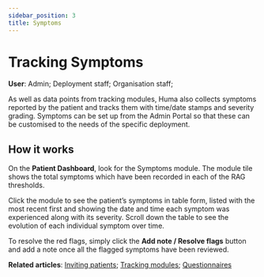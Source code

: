 ```yaml
---
sidebar_position: 3
title: Symptoms
---
```

# Tracking Symptoms
**User**: Admin; Deployment staff; Organisation staff;

As well as data points from tracking modules, Huma also collects symptoms reported by the patient and tracks them with time/date stamps and severity grading. Symptoms can be set up from the Admin Portal so that these can be customised to the needs of the specific deployment.
## How it works​
On the **Patient Dashboard**, look for the Symptoms module. The module tile shows the total symptoms which have been recorded in each of the RAG thresholds. 

Click the module to see the patient’s symptoms in table form, listed with the most recent first and showing the date and time each symptom was experienced along with its severity. Scroll down the table to see the evolution of each individual symptom over time.

To resolve the red flags, simply click the **Add note / Resolve flags** button and add a note once all the flagged symptoms have been reviewed.

**Related articles**: [Inviting patients](https://github.com/huma-engineering/huma-docs/blob/6a4b3cd6f400d779dbfdf7846a86270a8f3d3f50/data-collection/Clinician%20Portal/Roles%20and%20Permissions/Inviting%20patients.md); [Tracking modules](); [Questionnaires]()  
